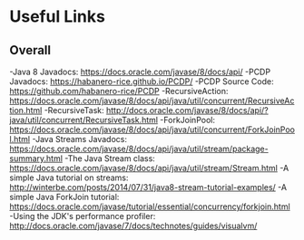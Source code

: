 # Useful Links

## Overall

-Java 8 Javadocs: https://docs.oracle.com/javase/8/docs/api/
-PCDP Javadocs: https://habanero-rice.github.io/PCDP/
-PCDP Source Code: https://github.com/habanero-rice/PCDP
-RecursiveAction: https://docs.oracle.com/javase/8/docs/api/java/util/concurrent/RecursiveAction.html
-RecursiveTask: http://docs.oracle.com/javase/8/docs/api/?java/util/concurrent/RecursiveTask.html
-ForkJoinPool: https://docs.oracle.com/javase/8/docs/api/java/util/concurrent/ForkJoinPool.html
-Java Streams Javadocs: https://docs.oracle.com/javase/8/docs/api/java/util/stream/package-summary.html
-The Java Stream class: https://docs.oracle.com/javase/8/docs/api/java/util/stream/Stream.html
-A simple Java tutorial on streams: http://winterbe.com/posts/2014/07/31/java8-stream-tutorial-examples/
-A simple Java ForkJoin tutorial: https://docs.oracle.com/javase/tutorial/essential/concurrency/forkjoin.html
-Using the JDK's performance profiler: http://docs.oracle.com/javase/7/docs/technotes/guides/visualvm/
